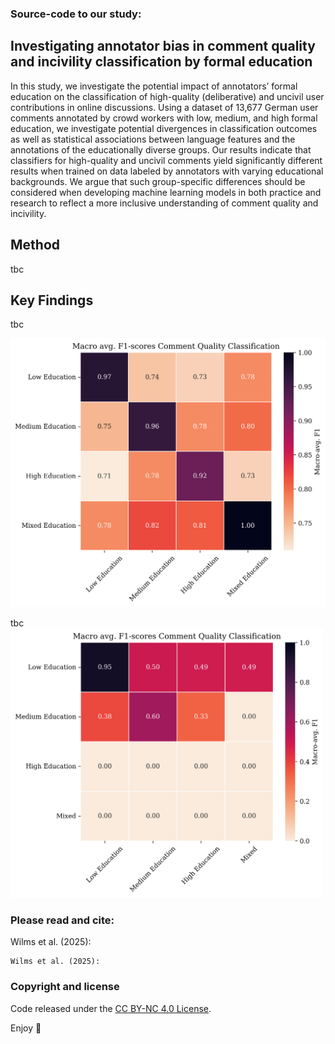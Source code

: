 ### Source-code to our study:
## Investigating annotator bias in comment quality and incivility classification by formal education

In this study, we investigate the potential impact of annotators’ formal education on the classification of high-quality (deliberative) and uncivil user contributions in online discussions. Using a dataset of 13,677 German user comments annotated by crowd workers with low, medium, and high formal education, we investigate potential divergences in classification outcomes as well as statistical associations between language features and the annotations of the educationally diverse groups. Our results indicate that classifiers for high-quality and uncivil comments yield significantly different results when trained on data labeled by annotators with varying educational backgrounds. We argue that such group-specific differences should be considered when developing machine learning models in both practice and research to reflect a more inclusive understanding of comment quality and incivility.


## Method
tbc

## Key Findings
tbc


<img src="figures/Heatmap_MacroF1_Deliberation.png" alt="Figure 1 - Educational Annotator Bias in Deliberation Classification" width="600"/>


tbc 
<img src="figures/Heatmap_MacroF1_Incivility.png" alt="Figure 1 - Educational Annotator Bias in Incivility Classification" width="500"/>


### Please read and cite:
Wilms et al. (2025):

```
Wilms et al. (2025):
```



### Copyright and license

Code released under the [CC BY-NC 4.0 License](https://creativecommons.org/licenses/by-nc/4.0/deed.en).

Enjoy 💞
